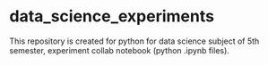 # data_science_experiments
This repository is created for python for data science subject of 5th semester, experiment collab notebook (python .ipynb files). 

